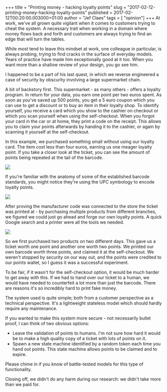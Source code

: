 +++
title = "Printing money - hacking loyalty points"
slug = "2017-02-12-printing-money-hacking-loyalty-points"
published = 2017-02-12T00:20:00.003000+01:00
author = "Jef Claes"
tags = [ "opinion"]
+++
At work, we've all grown quite vigilant when it comes to customers
trying to cheat the system. A necessary trait when working in a domain
where money flows back and forth and customers are always trying to find
an edge that will turn the tables.  
  
While most tend to leave this mindset at work, one colleague in
particular, is always probing, trying to find cracks in the surface of
everyday models. Years of practice have made him exceptionally good at
it too. When you want more than a shallow review of your design, you go
see him.  
  
I happened to be a part of his last quest, in which we reverse
engineered a case of security by obscurity involving a large supermarket
chain.  
  
A bit of backstory first. This supermarket - as many others - offers a
loyalty program. In return for your data, you earn one point per two
euros spent. As soon as you've saved up 500 points, you get a 5 euro
coupon which you can use to get a discount or to buy an item in their
loyalty shop. To identify yourself, you receive a card which you show to
the cashier on checkout or which you scan yourself when using the
self-checkout. When you forgot your card in the car or at home, they
print a code on the receipt. This allows you to claim your points
afterwards by handing it to the cashier, or again by scanning it
yourself at the self-checkout.  
  
In this example, we purchased something small without using our loyalty
card. The item cost less than four euros, earning us one meager loyalty
point. If you take a closer look at the ticket, you can see the amount
of points being repeated at the tail of the barcode.  
  
[![](/post/images/thumbnails/2017-02-12-printing-money-hacking-loyalty-points-ticket.png)](/post/images/2017-02-12-printing-money-hacking-loyalty-points-ticket.png)

If you're familiar with the anatomy of some of the established barcode
standards, you might notice they're using the UPC symbology to encode
loyalty points.

[![](/post/images/thumbnails/2017-02-12-printing-money-hacking-loyalty-points-upc.gif)](/post/images/2017-02-12-printing-money-hacking-loyalty-points-upc.gif)

After proving the manufacturer code was connected to the store the
ticket was printed at - by purchasing multiple products from different
branches, we figured we could just go ahead and forge our own loyalty
points. A quick Google search and a printer were all the tools we
needed.

[![](/post/images/thumbnails/2017-02-12-printing-money-hacking-loyalty-points-forge.PNG)](/post/images/2017-02-12-printing-money-hacking-loyalty-points-forge.PNG)

So we first purchased two products on two different days. This gave us a
ticket worth one point and another one worth two points. We printed our
own barcode worth three points, and claimed it at the self-checkout. We
weren't stopped by security on our way out, and the points were credited
to our points wallet, so I guess it was a successful experiment.

To be fair, if it wasn't for the self-checkout option, it would be much
harder to get away with this. If we had to hand over our ticket to a
human, we would have needed to counterfeit a lot more than just the
barcode. There are reasons it's so incredibly hard to print fake money. 

The system used is quite simple; both from a customer perspective as a
technical perspective. It's a lightweight stateless model which should
hardly require any maintenance.

If you wanted to make this system more secure - not necessarily bullet
proof, I can think of two obvious options:
- Leave the validation of points to humans. I'm not sure how hard it would be to make a high quality copy of a ticket with lots of points on it. 
- Spawn a new state machine identified by a random token each time you hand out points. This state machine allows points to be claimed and to expire. 

Please chime in if you know of battle-tested models for this type of
functionality. 

Closing off, we didn't do any harm during our research: we didn't take
more than we paid for.